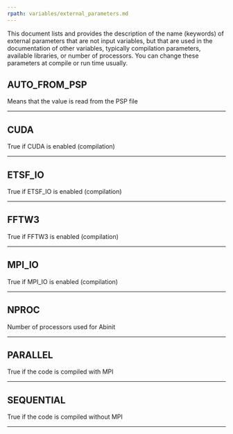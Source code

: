 ```yaml
---
rpath: variables/external_parameters.md
---
```

<!--
This file is automatically generated by mksite.py. All changes will be lost.
Change the input yaml files or the python code
-->
This document lists and provides the description of the name (keywords) of external parameters
that are not input variables, but that are used in the documentation of other variables,
typically compilation parameters, available libraries, or number of processors.
You can change these parameters at compile or run time usually.

## AUTO_FROM_PSP  
Means that the value is read from the PSP file
 * * *
## CUDA  
True if CUDA is enabled (compilation)
 * * *
## ETSF_IO  
True if ETSF_IO is enabled (compilation)
 * * *
## FFTW3  
True if FFTW3 is enabled (compilation)
 * * *
## MPI_IO  
True if MPI_IO is enabled (compilation)
 * * *
## NPROC  
Number of processors used for Abinit
 * * *
## PARALLEL  
True if the code is compiled with MPI
 * * *
## SEQUENTIAL  
True if the code is compiled without MPI
 * * *
